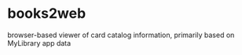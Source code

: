 # books2web
browser-based viewer of card catalog information, primarily based on MyLibrary app data
